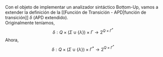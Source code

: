 Con el objeto de implementar un analizador sintáctico Bottom-Up, vamos a extender la definición de la [[Función de Transición - APD|función de transición]] $\delta$ (APD extendido).  
Originalmente teníamos,  $$\delta : Q \times (\Sigma \cup \{\lambda\}) \times \Gamma \to 2^{Q \times \Gamma^*}  $$Ahora,  $$\delta : Q \times (\Sigma \cup \{\lambda\}) \times \Gamma^* \to 2^{Q \times \Gamma^*}$$

